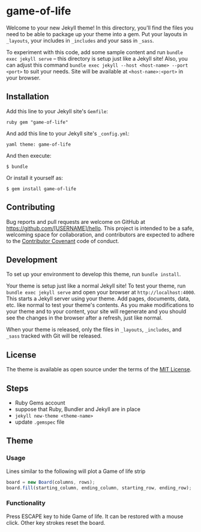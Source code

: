 # game-of-life

Welcome to your new Jekyll theme! In this directory, you'll find the files you
need to be able to package up your theme into a gem. Put your layouts in
`_layouts`, your includes in `_includes` and your sass in `_sass`.

To experiment with this code, add some sample content and run `bundle exec jekyll
serve` – this directory is setup just like a Jekyll site!
Also, you can adjust this command
`bundle exec jekyll --host <host-name> --port <port>` to suit your needs.
Site will be available at `<host-name>:<port>` in your browser.

## Installation

Add this line to your Jekyll site's `Gemfile`:

```ruby gem "game-of-life" ```

And add this line to your Jekyll site's `_config.yml`:

```yaml theme: game-of-life ```

And then execute:

    $ bundle

Or install it yourself as:

    $ gem install game-of-life

## Contributing

Bug reports and pull requests are welcome on GitHub at
https://github.com/[USERNAME]/hello. This project is intended to be a safe,
welcoming space for collaboration, and contributors are expected to adhere to
the [Contributor Covenant](http://contributor-covenant.org) code of conduct.

## Development

To set up your environment to develop this theme, run `bundle install`.

Your theme is setup just like a normal Jekyll site! To test your theme, run
`bundle exec jekyll serve` and open your browser at `http://localhost:4000`.
This starts a Jekyll server using your theme. Add pages, documents, data, etc.
like normal to test your theme's contents. As you make modifications to your
theme and to your content, your site will regenerate and you should see the
changes in the browser after a refresh, just like normal.

When your theme is released, only the files in `_layouts`, `_includes`, and
`_sass` tracked with Git will be released.

## License

The theme is available as open source under the terms of the [MIT
License](https://opensource.org/licenses/MIT).

## Steps

- Ruby Gems account
- suppose that Ruby, Bundler and Jekyll are in place
- `jekyll new-theme <theme-name>`
- update `.gemspec` file

## Theme

### Usage

Lines similar to the following will plot a Game of life strip

```js
board = new Board(columns, rows);
board.fill(starting_column, ending_column, starting_row, ending_row);
```

### Functionality

Press ESCAPE key to hide Game of life. It can be restored with a mouse click.
Other key strokes reset the board.
